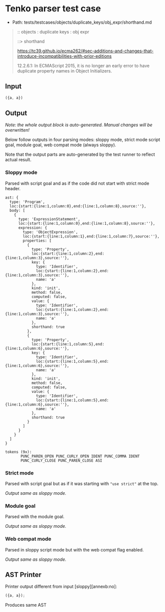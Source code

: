# Tenko parser test case

- Path: tests/testcases/objects/duplicate_keys/obj_expr/shorthand.md

> :: objects : duplicate keys : obj expr
>
> ::> shorthand
> 
> https://tc39.github.io/ecma262/#sec-additions-and-changes-that-introduce-incompatibilities-with-prior-editions
> 
> 12.2.6.1: In ECMAScript 2015, it is no longer an early error to have duplicate property names in Object Initializers.

## Input

`````js
({a, a})
`````

## Output

_Note: the whole output block is auto-generated. Manual changes will be overwritten!_

Below follow outputs in four parsing modes: sloppy mode, strict mode script goal, module goal, web compat mode (always sloppy).

Note that the output parts are auto-generated by the test runner to reflect actual result.

### Sloppy mode

Parsed with script goal and as if the code did not start with strict mode header.

`````
ast: {
  type: 'Program',
  loc:{start:{line:1,column:0},end:{line:1,column:8},source:''},
  body: [
    {
      type: 'ExpressionStatement',
      loc:{start:{line:1,column:0},end:{line:1,column:8},source:''},
      expression: {
        type: 'ObjectExpression',
        loc:{start:{line:1,column:1},end:{line:1,column:7},source:''},
        properties: [
          {
            type: 'Property',
            loc:{start:{line:1,column:2},end:{line:1,column:3},source:''},
            key: {
              type: 'Identifier',
              loc:{start:{line:1,column:2},end:{line:1,column:3},source:''},
              name: 'a'
            },
            kind: 'init',
            method: false,
            computed: false,
            value: {
              type: 'Identifier',
              loc:{start:{line:1,column:2},end:{line:1,column:3},source:''},
              name: 'a'
            },
            shorthand: true
          },
          {
            type: 'Property',
            loc:{start:{line:1,column:5},end:{line:1,column:6},source:''},
            key: {
              type: 'Identifier',
              loc:{start:{line:1,column:5},end:{line:1,column:6},source:''},
              name: 'a'
            },
            kind: 'init',
            method: false,
            computed: false,
            value: {
              type: 'Identifier',
              loc:{start:{line:1,column:5},end:{line:1,column:6},source:''},
              name: 'a'
            },
            shorthand: true
          }
        ]
      }
    }
  ]
}

tokens (9x):
       PUNC_PAREN_OPEN PUNC_CURLY_OPEN IDENT PUNC_COMMA IDENT
       PUNC_CURLY_CLOSE PUNC_PAREN_CLOSE ASI
`````

### Strict mode

Parsed with script goal but as if it was starting with `"use strict"` at the top.

_Output same as sloppy mode._

### Module goal

Parsed with the module goal.

_Output same as sloppy mode._

### Web compat mode

Parsed in sloppy script mode but with the web compat flag enabled.

_Output same as sloppy mode._

## AST Printer

Printer output different from input [sloppy][annexb:no]:

````js
({a, a});
````

Produces same AST
